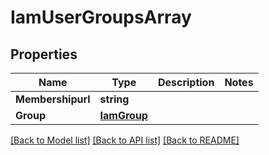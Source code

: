 # IamUserGroupsArray

## Properties

Name | Type | Description | Notes
------------ | ------------- | ------------- | -------------
**Membershipurl** | **string** |  | 
**Group** | [**IamGroup**](IAMGroup.md) |  | 

[[Back to Model list]](../README.md#documentation-for-models) [[Back to API list]](../README.md#documentation-for-api-endpoints) [[Back to README]](../README.md)


